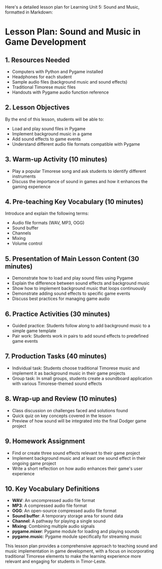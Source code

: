 Here's a detailed lesson plan for Learning Unit 5: Sound and Music, formatted in Markdown:

# Lesson Plan: Sound and Music in Game Development

## 1. Resources Needed

- Computers with Python and Pygame installed
- Headphones for each student
- Sample audio files (background music and sound effects)
- Traditional Timorese music files
- Handouts with Pygame audio function reference

## 2. Lesson Objectives

By the end of this lesson, students will be able to:
- Load and play sound files in Pygame
- Implement background music in a game
- Add sound effects to game events
- Understand different audio file formats compatible with Pygame

## 3. Warm-up Activity (10 minutes)

- Play a popular Timorese song and ask students to identify different instruments
- Discuss the importance of sound in games and how it enhances the gaming experience

## 4. Pre-teaching Key Vocabulary (10 minutes)

Introduce and explain the following terms:
- Audio file formats (WAV, MP3, OGG)
- Sound buffer
- Channels
- Mixing
- Volume control

## 5. Presentation of Main Lesson Content (30 minutes)

- Demonstrate how to load and play sound files using Pygame
- Explain the difference between sound effects and background music
- Show how to implement background music that loops continuously
- Demonstrate adding sound effects to specific game events
- Discuss best practices for managing game audio

## 6. Practice Activities (30 minutes)

- Guided practice: Students follow along to add background music to a simple game template
- Pair work: Students work in pairs to add sound effects to predefined game events

## 7. Production Tasks (40 minutes)

- Individual task: Students choose traditional Timorese music and implement it as background music in their game projects
- Group task: In small groups, students create a soundboard application with various Timorese-themed sound effects

## 8. Wrap-up and Review (10 minutes)

- Class discussion on challenges faced and solutions found
- Quick quiz on key concepts covered in the lesson
- Preview of how sound will be integrated into the final Dodger game project

## 9. Homework Assignment

- Find or create three sound effects relevant to their game project
- Implement background music and at least one sound effect in their ongoing game project
- Write a short reflection on how audio enhances their game's user experience

## 10. Key Vocabulary Definitions

- **WAV**: An uncompressed audio file format
- **MP3**: A compressed audio file format
- **OGG**: An open-source compressed audio file format
- **Sound buffer**: A temporary storage area for sound data
- **Channel**: A pathway for playing a single sound
- **Mixing**: Combining multiple audio signals
- **pygame.mixer**: Pygame module for loading and playing sounds
- **pygame.music**: Pygame module specifically for streaming music

This lesson plan provides a comprehensive approach to teaching sound and music implementation in game development, with a focus on incorporating traditional Timorese elements to make the learning experience more relevant and engaging for students in Timor-Leste.